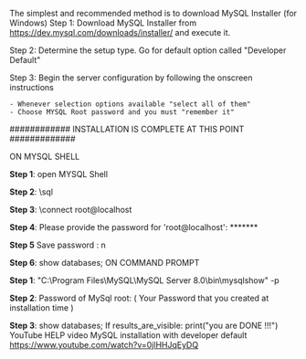 The simplest and recommended method is to download MySQL Installer (for Windows)
Step 1: Download MySQL Installer from https://dev.mysql.com/downloads/installer/ and execute it.

Step 2: Determine the setup type. Go for default option called "Developer Default"

Step 3: Begin the server configuration by following the onscreen instructions

    - Whenever selection options available "select all of them"
    - Choose MYSQL Root password and you must "remember it"
############ INSTALLATION IS COMPLETE AT THIS POINT #############

ON MYSQL SHELL

**Step 1**: open MYSQL Shell

**Step 2**: \sql

**Step 3**: \connect root@localhost

**Step 4**: Please provide the password for 'root@localhost': *******

**Step 5** Save password : n

**Step 6**: show databases;
ON COMMAND PROMPT

**Step 1**: "C:\Program Files\MySQL\MySQL Server 8.0\bin\mysqlshow" -p

**Step 2**: Password of MySql root: ( Your Password that you created at installation time )

**Step 3**: show databases;
If results_are_visible:
        print("you are DONE !!!")     
YouTube HELP video
MySQL installation with developer default https://www.youtube.com/watch?v=0jlHHJqEyDQ